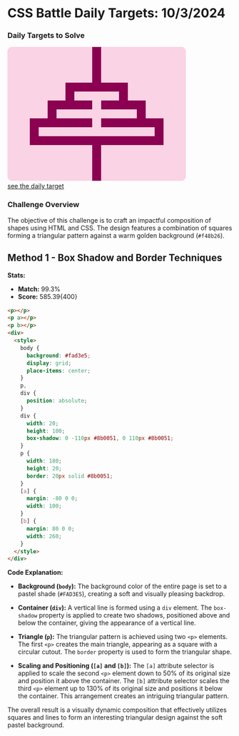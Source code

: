 # CSS Battle Daily Targets: 10/3/2024

### Daily Targets to Solve

![picture of daily target](./images/11.png)  
[see the daily target](https://cssbattle.dev/play/D9NluCnXYs1JmJmeAxo5)

### Challenge Overview

The objective of this challenge is to craft an impactful composition of shapes using HTML and CSS. The design features a combination of squares forming a triangular pattern against a warm golden background (`#f48b26`).

## Method 1 - Box Shadow and Border Techniques

**Stats:**

- **Match:** 99.3%
- **Score:** 585.39{400}

```html
<p></p>
<p a></p>
<p b></p>
<div>
  <style>
    body {
      background: #fad3e5;
      display: grid;
      place-items: center;
    }
    p,
    div {
      position: absolute;
    }
    div {
      width: 20;
      height: 100;
      box-shadow: 0 -110px #8b0051, 0 110px #8b0051;
    }
    p {
      width: 180;
      height: 20;
      border: 20px solid #8b0051;
    }
    [a] {
      margin: -80 0 0;
      width: 100;
    }
    [b] {
      margin: 80 0 0;
      width: 260;
    }
  </style>
</div>
```

**Code Explanation:**

- **Background (`body`):** The background color of the entire page is set to a pastel shade (`#FAD3E5`), creating a soft and visually pleasing backdrop.

- **Container (`div`):** A vertical line is formed using a `div` element. The `box-shadow` property is applied to create two shadows, positioned above and below the container, giving the appearance of a vertical line.

- **Triangle (`p`):** The triangular pattern is achieved using two `<p>` elements. The first `<p>` creates the main triangle, appearing as a square with a circular cutout. The `border` property is used to form the triangular shape.

- **Scaling and Positioning (`[a]` and `[b]`):** The `[a]` attribute selector is applied to scale the second `<p>` element down to 50% of its original size and position it above the container. The `[b]` attribute selector scales the third `<p>` element up to 130% of its original size and positions it below the container. This arrangement creates an intriguing triangular pattern.

The overall result is a visually dynamic composition that effectively utilizes squares and lines to form an interesting triangular design against the soft pastel background.
